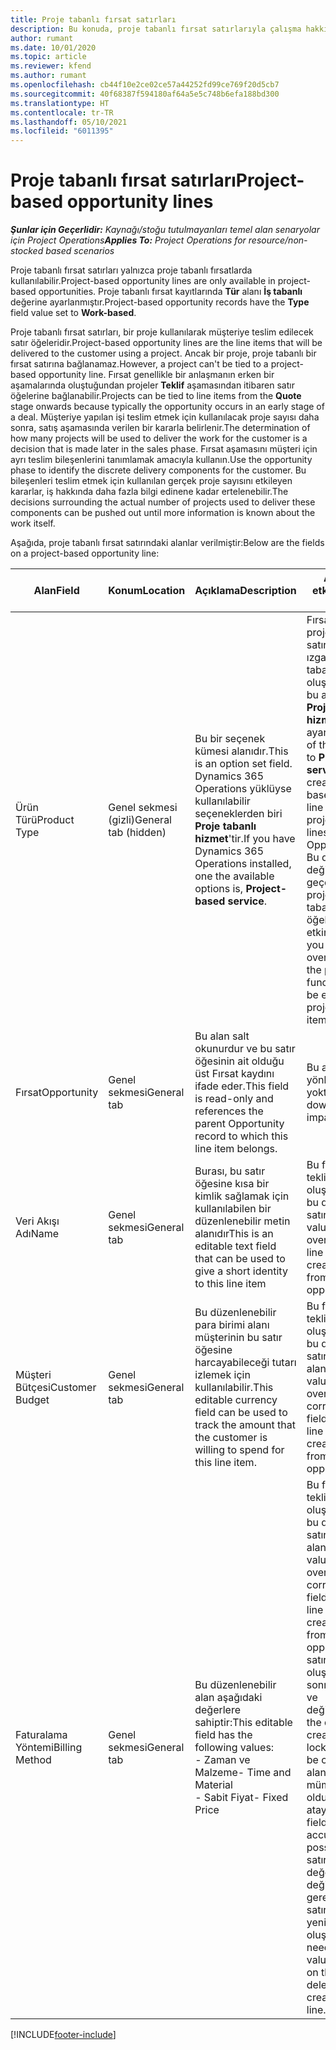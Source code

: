 ```yaml
---
title: Proje tabanlı fırsat satırları
description: Bu konuda, proje tabanlı fırsat satırlarıyla çalışma hakkında bilgiler sağlanmaktadır.
author: rumant
ms.date: 10/01/2020
ms.topic: article
ms.reviewer: kfend
ms.author: rumant
ms.openlocfilehash: cb44f10e2ce02ce57a44252fd99ce769f20d5cb7
ms.sourcegitcommit: 40f68387f594180af64a5e5c748b6efa188bd300
ms.translationtype: HT
ms.contentlocale: tr-TR
ms.lasthandoff: 05/10/2021
ms.locfileid: "6011395"
---
```

# <a name="project-based-opportunity-lines"></a><span data-ttu-id="e7351-103">Proje tabanlı fırsat satırları</span><span class="sxs-lookup"><span data-stu-id="e7351-103">Project-based opportunity lines</span></span>

<span data-ttu-id="e7351-104">_**Şunlar için Geçerlidir:** Kaynağı/stoğu tutulmayanları temel alan senaryolar için Project Operations_</span><span class="sxs-lookup"><span data-stu-id="e7351-104">_**Applies To:** Project Operations for resource/non-stocked based scenarios_</span></span>


<span data-ttu-id="e7351-105">Proje tabanlı fırsat satırları yalnızca proje tabanlı fırsatlarda kullanılabilir.</span><span class="sxs-lookup"><span data-stu-id="e7351-105">Project-based opportunity lines are only available in project-based opportunities.</span></span> <span data-ttu-id="e7351-106">Proje tabanlı fırsat kayıtlarında **Tür** alanı **İş tabanlı** değerine ayarlanmıştır.</span><span class="sxs-lookup"><span data-stu-id="e7351-106">Project-based opportunity records have the **Type** field value set to **Work-based**.</span></span>

<span data-ttu-id="e7351-107">Proje tabanlı fırsat satırları, bir proje kullanılarak müşteriye teslim edilecek satır öğeleridir.</span><span class="sxs-lookup"><span data-stu-id="e7351-107">Project-based opportunity lines are the line items that will be delivered to the customer using a project.</span></span> <span data-ttu-id="e7351-108">Ancak bir proje, proje tabanlı bir fırsat satırına bağlanamaz.</span><span class="sxs-lookup"><span data-stu-id="e7351-108">However, a project can't be tied to a project-based opportunity line.</span></span> <span data-ttu-id="e7351-109">Fırsat genellikle bir anlaşmanın erken bir aşamalarında oluştuğundan projeler **Teklif** aşamasından itibaren satır öğelerine bağlanabilir.</span><span class="sxs-lookup"><span data-stu-id="e7351-109">Projects can be tied to line items from the **Quote** stage onwards because typically the opportunity occurs in an early stage of a deal.</span></span> <span data-ttu-id="e7351-110">Müşteriye yapılan işi teslim etmek için kullanılacak proje sayısı daha sonra, satış aşamasında verilen bir kararla belirlenir.</span><span class="sxs-lookup"><span data-stu-id="e7351-110">The determination of how many projects will be used to deliver the work for the customer is a decision that is made later in the sales phase.</span></span> <span data-ttu-id="e7351-111">Fırsat aşamasını müşteri için ayrı teslim bileşenlerini tanımlamak amacıyla kullanın.</span><span class="sxs-lookup"><span data-stu-id="e7351-111">Use the opportunity phase to identify the discrete delivery components for the customer.</span></span> <span data-ttu-id="e7351-112">Bu bileşenleri teslim etmek için kullanılan gerçek proje sayısını etkileyen kararlar, iş hakkında daha fazla bilgi edinene kadar ertelenebilir.</span><span class="sxs-lookup"><span data-stu-id="e7351-112">The decisions surrounding the actual number of projects used to deliver these components can be pushed out until more information is known about the work itself.</span></span>

<span data-ttu-id="e7351-113">Aşağıda, proje tabanlı fırsat satırındaki alanlar verilmiştir:</span><span class="sxs-lookup"><span data-stu-id="e7351-113">Below are the fields on a project-based opportunity line:</span></span>

| <span data-ttu-id="e7351-114">**Alan**</span><span class="sxs-lookup"><span data-stu-id="e7351-114">**Field**</span></span> | <span data-ttu-id="e7351-115">**Konum**</span><span class="sxs-lookup"><span data-stu-id="e7351-115">**Location**</span></span> | <span data-ttu-id="e7351-116">**Açıklama**</span><span class="sxs-lookup"><span data-stu-id="e7351-116">**Description**</span></span> | <span data-ttu-id="e7351-117">**Aşağı yönlü etki**</span><span class="sxs-lookup"><span data-stu-id="e7351-117">**Downstream impact**</span></span> |
| --- | --- | --- | --- |
| <span data-ttu-id="e7351-118">Ürün Türü</span><span class="sxs-lookup"><span data-stu-id="e7351-118">Product Type</span></span> | <span data-ttu-id="e7351-119">Genel sekmesi (gizli)</span><span class="sxs-lookup"><span data-stu-id="e7351-119">General tab (hidden)</span></span> | <span data-ttu-id="e7351-120">Bu bir seçenek kümesi alanıdır.</span><span class="sxs-lookup"><span data-stu-id="e7351-120">This is an option set field.</span></span> <span data-ttu-id="e7351-121">Dynamics 365 Operations yüklüyse kullanılabilir seçeneklerden biri **Proje tabanlı hizmet**'tir.</span><span class="sxs-lookup"><span data-stu-id="e7351-121">If you have Dynamics 365 Operations installed, one the available options is, **Project-based service**.</span></span>  | <span data-ttu-id="e7351-122">Fırsat üzerinde proje tabanlı satırlar ızgarasından proje tabanlı fırsat satırı oluşturduğunuzda bu alanın değeri **Proje tabanlı hizmet** olarak ayarlanır.</span><span class="sxs-lookup"><span data-stu-id="e7351-122">The value of this field is set to **Project-based service** when you create the project-based opportunity line from the project-based lines grid on the Opportunity.</span></span> <br> <span data-ttu-id="e7351-123">Bu değeri değiştirirseniz veya geçersiz kılarsanız proje işlevi, proje tabanlı satır öğelerinizde etkinleştirilmez.</span><span class="sxs-lookup"><span data-stu-id="e7351-123">If you change or override this value, the project functionality won't be enabled on your project-based line items.</span></span> |
| <span data-ttu-id="e7351-124">Fırsat</span><span class="sxs-lookup"><span data-stu-id="e7351-124">Opportunity</span></span> | <span data-ttu-id="e7351-125">Genel sekmesi</span><span class="sxs-lookup"><span data-stu-id="e7351-125">General tab</span></span> | <span data-ttu-id="e7351-126">Bu alan salt okunurdur ve bu satır öğesinin ait olduğu üst Fırsat kaydını ifade eder.</span><span class="sxs-lookup"><span data-stu-id="e7351-126">This field is read-only and references the parent Opportunity record to which this line item belongs.</span></span> | <span data-ttu-id="e7351-127">Bu alanda aşağı yönlü etki yoktur.</span><span class="sxs-lookup"><span data-stu-id="e7351-127">There is no downstream impact of this field.</span></span> |
| <span data-ttu-id="e7351-128">Veri Akışı Adı</span><span class="sxs-lookup"><span data-stu-id="e7351-128">Name</span></span> | <span data-ttu-id="e7351-129">Genel sekmesi</span><span class="sxs-lookup"><span data-stu-id="e7351-129">General tab</span></span> | <span data-ttu-id="e7351-130">Burası, bu satır öğesine kısa bir kimlik sağlamak için kullanılabilen bir düzenlenebilir metin alanıdır</span><span class="sxs-lookup"><span data-stu-id="e7351-130">This is an editable text field that can be used to give a short identity to this line item</span></span> | <span data-ttu-id="e7351-131">Bu fırsattan bir teklif oluşturduğunuzda bu değer teklif satırına taşınır</span><span class="sxs-lookup"><span data-stu-id="e7351-131">This value is carried over to the quote line when you create a quote from this opportunity</span></span> |
| <span data-ttu-id="e7351-132">Müşteri Bütçesi</span><span class="sxs-lookup"><span data-stu-id="e7351-132">Customer Budget</span></span> | <span data-ttu-id="e7351-133">Genel sekmesi</span><span class="sxs-lookup"><span data-stu-id="e7351-133">General tab</span></span> | <span data-ttu-id="e7351-134">Bu düzenlenebilir para birimi alanı müşterinin bu satır öğesine harcayabileceği tutarı izlemek için kullanılabilir.</span><span class="sxs-lookup"><span data-stu-id="e7351-134">This editable currency field can be used to track the amount that the customer is willing to spend for this line item.</span></span> | <span data-ttu-id="e7351-135">Bu fırsattan bir teklif oluşturduğunuzda bu değer teklif satırındaki ilgili alana taşınır</span><span class="sxs-lookup"><span data-stu-id="e7351-135">This value is carried over to the corresponding field on the quote line when you create a quote from this opportunity</span></span> |
| <span data-ttu-id="e7351-136">Faturalama Yöntemi</span><span class="sxs-lookup"><span data-stu-id="e7351-136">Billing Method</span></span> | <span data-ttu-id="e7351-137">Genel sekmesi</span><span class="sxs-lookup"><span data-stu-id="e7351-137">General tab</span></span> | <span data-ttu-id="e7351-138">Bu düzenlenebilir alan aşağıdaki değerlere sahiptir:</span><span class="sxs-lookup"><span data-stu-id="e7351-138">This editable field has the following values:</span></span></br><span data-ttu-id="e7351-139">- Zaman ve Malzeme</span><span class="sxs-lookup"><span data-stu-id="e7351-139">- Time and Material</span></span></br><span data-ttu-id="e7351-140">- Sabit Fiyat</span><span class="sxs-lookup"><span data-stu-id="e7351-140">- Fixed Price</span></span> | <span data-ttu-id="e7351-141">Bu fırsattan bir teklif oluşturduğunuzda bu değer teklif satırındaki ilgili alana taşınır.</span><span class="sxs-lookup"><span data-stu-id="e7351-141">This value is carried over to the corresponding field on the quote line when you create a quote from this opportunity.</span></span> <span data-ttu-id="e7351-142">Teklif satırı oluşturulduktan sonra, alan kilitlenir ve değiştirilemez.</span><span class="sxs-lookup"><span data-stu-id="e7351-142">After the quote line is created, the field is locked and can't be changed.</span></span> <span data-ttu-id="e7351-143">Bu alan değerini mümkün olduğunca doğru atayın.</span><span class="sxs-lookup"><span data-stu-id="e7351-143">Assign this field value as accurately as possible.</span></span> <span data-ttu-id="e7351-144">Teklif satırında bu alanın değerini değiştirmeniz gerekirse teklif satırını silip yeniden oluşturun.</span><span class="sxs-lookup"><span data-stu-id="e7351-144">If you need to change the value of this field on the quote line, delete and re-create the quote line.</span></span> |


[!INCLUDE[footer-include](../includes/footer-banner.md)]